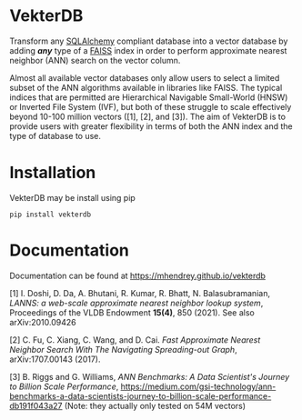 VekterDB
========

Transform any [SQLAlchemy](https://www.sqlalchemy.org/) compliant database into a vector database by adding ***any*** type of a [FAISS](https://ai.meta.com/tools/faiss/) index in order to perform approximate nearest neighbor (ANN) search on the vector column.

Almost all available vector databases only allow users to select a limited subset of the ANN algorithms available in libraries like FAISS. The typical indices that are permitted are Hierarchical Navigable Small-World (HNSW) or Inverted File System (IVF), but both of these struggle to scale effectively beyond 10-100 million vectors ([1], [2], and [3]). The aim of VekterDB is to provide users with greater flexibility in terms of both the ANN index and the type of database to use.

Installation
============
VekterDB may be install using pip

    pip install vekterdb


Documentation
=============
Documentation can be found at https://mhendrey.github.io/vekterdb


[1] I. Doshi, D. Da, A. Bhutani, R. Kumar, R. Bhatt, N. Balasubramanian, *LANNS: a web-scale approximate nearest neighbor lookup system*, Proceedings of the VLDB Endowment **15(4)**, 850 (2021). See also arXiv:2010.09426

[2] C. Fu, C. Xiang, C. Wang, and D. Cai. *Fast Approximate Nearest Neighbor Search With The Navigating Spreading-out Graph*, arXiv:1707.00143 (2017).

[3] B. Riggs and G. Williams, *ANN Benchmarks: A Data Scientist's Journey to Billion Scale Performance*, https://medium.com/gsi-technology/ann-benchmarks-a-data-scientists-journey-to-billion-scale-performance-db191f043a27 (Note: they actually only tested on 54M vectors)
